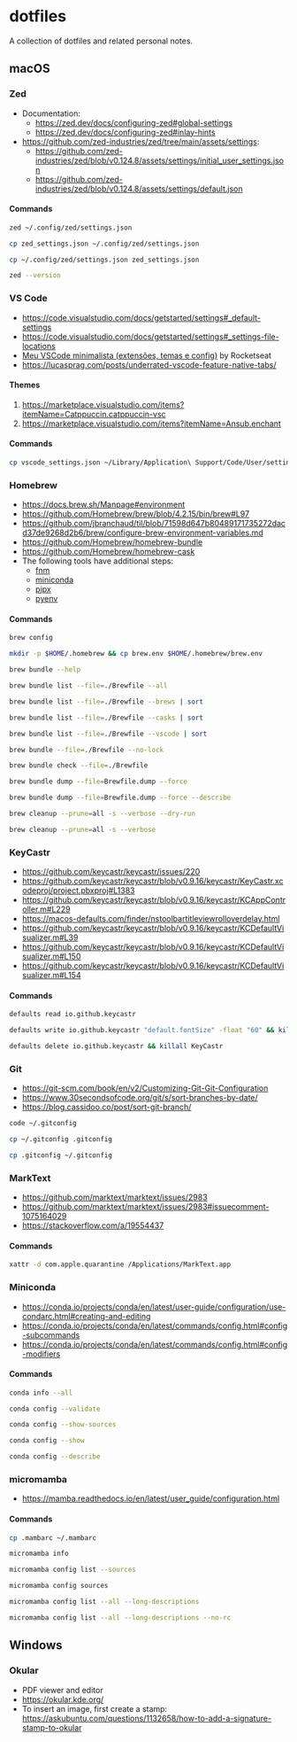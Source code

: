 # dotfiles

A collection of dotfiles and related personal notes.

## macOS

### Zed

- Documentation:
  - https://zed.dev/docs/configuring-zed#global-settings
  - https://zed.dev/docs/configuring-zed#inlay-hints
- https://github.com/zed-industries/zed/tree/main/assets/settings:
  - https://github.com/zed-industries/zed/blob/v0.124.8/assets/settings/initial_user_settings.json
  - https://github.com/zed-industries/zed/blob/v0.124.8/assets/settings/default.json

#### Commands

```bash
zed ~/.config/zed/settings.json
```

```bash
cp zed_settings.json ~/.config/zed/settings.json
```

```bash
cp ~/.config/zed/settings.json zed_settings.json
```

```bash
zed --version
```

### VS Code

- https://code.visualstudio.com/docs/getstarted/settings#_default-settings
- https://code.visualstudio.com/docs/getstarted/settings#_settings-file-locations
- [Meu VSCode minimalista (extensões, temas e config)](https://youtu.be/TW3KoPkuWEA?feature=shared) by Rocketseat
- https://lucasprag.com/posts/underrated-vscode-feature-native-tabs/

#### Themes

1. https://marketplace.visualstudio.com/items?itemName=Catppuccin.catppuccin-vsc
2. https://marketplace.visualstudio.com/items?itemName=Ansub.enchant

#### Commands

```bash
cp vscode_settings.json ~/Library/Application\ Support/Code/User/settings.json
```

### Homebrew

- https://docs.brew.sh/Manpage#environment
- https://github.com/Homebrew/brew/blob/4.2.15/bin/brew#L97
- https://github.com/jbranchaud/til/blob/71598d647b80489171735272dacd37de9268d2b6/brew/configure-brew-environment-variables.md
- https://github.com/Homebrew/homebrew-bundle
- https://github.com/Homebrew/homebrew-cask
- The following tools have additional steps:
  - [fnm](https://github.com/Schniz/fnm?tab=readme-ov-file#using-homebrew-macoslinux)
  - [miniconda](https://formulae.brew.sh/cask/miniconda)
  - [pipx](https://github.com/pypa/pipx?tab=readme-ov-file#on-macos)
  - [pyenv](https://github.com/pyenv/pyenv?tab=readme-ov-file#homebrew-in-macos)

#### Commands

```bash
brew config
```

```bash
mkdir -p $HOME/.homebrew && cp brew.env $HOME/.homebrew/brew.env
```

```bash
brew bundle --help
```

```bash
brew bundle list --file=./Brewfile --all
```

```bash
brew bundle list --file=./Brewfile --brews | sort
```

```bash
brew bundle list --file=./Brewfile --casks | sort
```

```bash
brew bundle list --file=./Brewfile --vscode | sort
```

```bash
brew bundle --file=./Brewfile --no-lock
```

```bash
brew bundle check --file=./Brewfile
```

```bash
brew bundle dump --file=Brewfile.dump --force
```

```bash
brew bundle dump --file=Brewfile.dump --force --describe
```

```bash
brew cleanup --prune=all -s --verbose --dry-run
```

```bash
brew cleanup --prune=all -s --verbose
```

### KeyCastr

- https://github.com/keycastr/keycastr/issues/220
- https://github.com/keycastr/keycastr/blob/v0.9.16/keycastr/KeyCastr.xcodeproj/project.pbxproj#L1383
- https://github.com/keycastr/keycastr/blob/v0.9.16/keycastr/KCAppController.m#L229
- https://macos-defaults.com/finder/nstoolbartitleviewrolloverdelay.html
- https://github.com/keycastr/keycastr/blob/v0.9.16/keycastr/KCDefaultVisualizer.m#L39
- https://github.com/keycastr/keycastr/blob/v0.9.16/keycastr/KCDefaultVisualizer.m#L150
- https://github.com/keycastr/keycastr/blob/v0.9.16/keycastr/KCDefaultVisualizer.m#L154

#### Commands

```bash
defaults read io.github.keycastr
```

```bash
defaults write io.github.keycastr "default.fontSize" -float "60" && killall KeyCastr
```

```bash
defaults delete io.github.keycastr && killall KeyCastr
```

### Git

- https://git-scm.com/book/en/v2/Customizing-Git-Git-Configuration
- https://www.30secondsofcode.org/git/s/sort-branches-by-date/
- https://blog.cassidoo.co/post/sort-git-branch/

```bash
code ~/.gitconfig
```

```bash
cp ~/.gitconfig .gitconfig
```

```bash
cp .gitconfig ~/.gitconfig
```

### MarkText

- https://github.com/marktext/marktext/issues/2983
- https://github.com/marktext/marktext/issues/2983#issuecomment-1075164029
- https://stackoverflow.com/a/19554437

#### Commands

```bash
xattr -d com.apple.quarantine /Applications/MarkText.app
```

### Miniconda

- https://conda.io/projects/conda/en/latest/user-guide/configuration/use-condarc.html#creating-and-editing
- https://conda.io/projects/conda/en/latest/commands/config.html#config-subcommands
- https://conda.io/projects/conda/en/latest/commands/config.html#config-modifiers

#### Commands

```bash
conda info --all
```

```bash
conda config --validate
```

```bash
conda config --show-sources
```

```bash
conda config --show
```

```bash
conda config --describe
```

### micromamba

- https://mamba.readthedocs.io/en/latest/user_guide/configuration.html

#### Commands

```bash
cp .mambarc ~/.mambarc
```

```bash
micromamba info
```

```bash
micromamba config list --sources
```

```bash
micromamba config sources
```

```bash
micromamba config list --all --long-descriptions
```

```bash
micromamba config list --all --long-descriptions --no-rc
```

## Windows

### Okular

- PDF viewer and editor
- https://okular.kde.org/
- To insert an image, first create a stamp: https://askubuntu.com/questions/1132658/how-to-add-a-signature-stamp-to-okular
